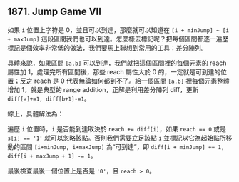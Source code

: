## 1871. Jump Game VII

如果 `i` 位置上字符是 0，並且可以到達，那麼就可以知道在 `[i + minJump] ~ [i + maxJump]` 這段區間我們也可以到達。怎麼樣去標記呢？把每個區間都逐一遍歷標記是個效率非常低的做法，我們要馬上聯想到常用的工具：差分陣列。

具體來說，如果區間 `[a,b]` 可以到達，我們就把這個區間裡的每個元素的 reach 屬性加 1，處理完所有區間後，那些 reach 屬性大於 0 的，一定就是可到達的位置；反之 reach 是 0 代表無論如何都到不了。給一個區間 `[a,b]` 裡每個元素整體增加 1，就是典型的 range addition，正解是利用差分陣列 diff，更新 `diff[a]+=1, diff[b+1]-=1`。

綜上，具體解法為：

遍歷 `i` 位置時，`i` 是否能到達取決於 `reach += diff[i]`，如果 `reach == 0` 或是 `s[i] == '1'` 就可以忽略該點。否則我們需要立足該點 `i` 並標記以它為起始點所移動的區間 `[i+minJump, i+maxJump]` 為“可到達”，即 `diff[i + minJump] += 1, diff[i + maxJump + 1] -= 1`。

最後檢查最後一個位置上是否是 `'0'`，且 `reach > 0`。
